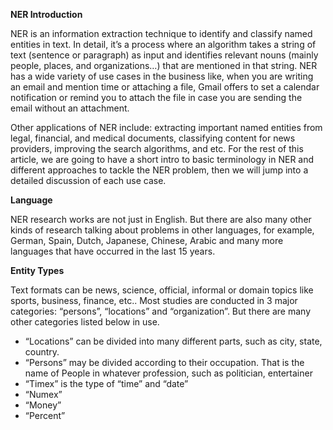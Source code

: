 **NER Introduction**  


NER is an information extraction technique to identify and classify named entities in text. In detail, it’s a process where an algorithm takes a string of text (sentence or paragraph) as input and identifies relevant nouns (mainly people, places, and organizations…) that are mentioned in that string. NER has a wide variety of use cases in the business like, when you are writing an email and mention time or attaching a file, Gmail offers to set a calendar notification or remind you to attach the file in case you are sending the email without an attachment.  


Other applications of NER include: extracting important named entities from legal, financial, and medical documents, classifying content for news providers, improving the search algorithms, and etc. For the rest of this article, we are going to have a short intro to basic terminology in NER and different approaches to tackle the NER problem, then we will jump into a detailed discussion of each use case.  


**Language**  

NER research works are not just in English. But there are also many other kinds of research talking about problems in other languages, for example, German, Spain, Dutch, Japanese, Chinese, Arabic and many more languages ​​that have occurred in the last 15 years.  


**Entity Types**  

Text formats can be news, science, official, informal or domain topics like sports, business, finance, etc..
Most studies are conducted in 3 major categories: “persons”, “locations” and “organization”. But there are many other categories listed below in use.  

* “Locations” can be divided into many different parts, such as city, state, country.  
* “Persons” may be divided according to their occupation. That is the name of People in whatever profession, such as politician, entertainer  
* “Timex” is the type of “time” and “date”  
* “Numex”  
* “Money”  
* “Percent”  


